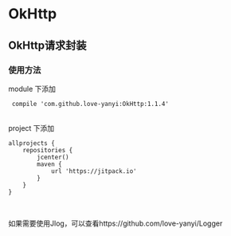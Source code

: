 # OkHttp
## OkHttp请求封装
### 使用方法

module 下添加

     compile 'com.github.love-yanyi:OkHttp:1.1.4'

<br/>
project 下添加

    allprojects {
        repositories {
            jcenter()
            maven {
                url 'https://jitpack.io'
            }
        }
    }

<br/>

如果需要使用Jlog，可以查看https://github.com/love-yanyi/Logger
